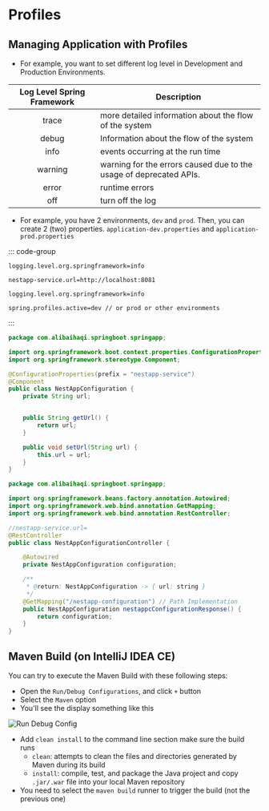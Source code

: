 # Profiles

## Managing Application with Profiles

- For example, you want to set different log level in Development and Production Environments.

| Log Level Spring Framework | Description                                                        |
|:--------------------------:|--------------------------------------------------------------------|
|            trace           | more detailed information about the flow of the system             |
|            debug           | Information about the flow of the system                           |
|            info            | events occurring at the run time                                   |
|           warning          | warning for the errors caused due to the usage of deprecated APIs. |
|            error           | runtime errors                                                     |
|             off            | turn off the log                                                   |

- For example, you have 2 environments, `dev` and `prod`. Then, you can create 2 (two) properties. `application-dev.properties` and `application-prod.properties`

::: code-group
```properties [application-dev.properties]
logging.level.org.springframework=info

nestapp-service.url=http://localhost:8081
```

```properties [application-prod.properties]
logging.level.org.springframework=info
```

```properties [application.properties]
spring.profiles.active=dev // or prod or other environments
```
:::

```java [NestAppConfiguration]
package com.alibaihaqi.springboot.springapp;

import org.springframework.boot.context.properties.ConfigurationProperties;
import org.springframework.stereotype.Component;

@ConfigurationProperties(prefix = "nestapp-service")
@Component
public class NestAppConfiguration {
    private String url;


    public String getUrl() {
        return url;
    }

    public void setUrl(String url) {
        this.url = url;
    }
}

```

```java [NestAppConfigurationController]
package com.alibaihaqi.springboot.springapp;

import org.springframework.beans.factory.annotation.Autowired;
import org.springframework.web.bind.annotation.GetMapping;
import org.springframework.web.bind.annotation.RestController;

//nestapp-service.url=
@RestController
public class NestAppConfigurationController {

    @Autowired
    private NestAppConfiguration configuration;

    /**
     * @return: NestAppConfiguration -> { url: string }
     */
    @GetMapping("/nestapp-configuration") // Path Implementation
    public NestAppConfiguration nestappcConfigurationResponse() {
        return configuration;
    }
}

```

## Maven Build (on IntelliJ IDEA CE)

You can try to execute the Maven Build with these following steps:
- Open the `Run/Debug Configurations`, and click `+` button
- Select the `Maven` option
- You'll see the display something like this

![Run Debug Config](/assets/springboot/run-debug-config.png)

- Add `clean install` to the command line section make sure the build runs
    - `clean`:  attempts to clean the files and directories generated by Maven during its build
    - `install`: compile, test, and package the Java project and copy `.jar/.war` file into your local Maven repository
- You need to select the `maven build` runner to trigger the build (not the previous one)